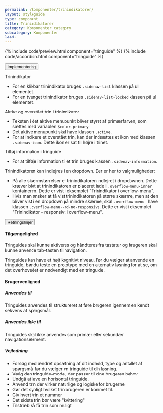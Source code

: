 ```yaml
---
permalink: /komponenter/trinindikatorer/
layout: styleguide
type: component
title: Trinindikatorer
category: Komponenter_category
subcategory: Komponenter
lead:
---
```


{% include code/preview.html component="tringuide" %}
{% include code/accordion.html component="tringuide" %}
<div class="accordion-bordered">
  <button class="button-unstyled accordion-button"
    aria-expanded="false" aria-controls="trin-code-documentation">
    Implementering
  </button>
  <div id="trin-code-documentation" class="accordion-content">
    <p class="h4">Trinindikator</p>
    <ul class="content-list">
      <li>For en klikbar trinindikator bruges <code>.sidenav-list</code> klassen på ul elementet.</li>
      <li>For en tvunget trinindikator bruges <code>.sidenav-list-locked</code> klassen på ul elementet.</li>
    </ul>
    <p class="h5">Aktivt og overstået trin i trinindikator</p>
    <ul class="content-list">
      <li>Teksten i det aktive menupunkt bliver styret af primærfarven, som sættes med variablen <code>$color-primary</code></li>
      <li>Det aktive menupunkt skal have klassen <code>.active</code>.</li>
      <li>For at indikere et overstået trin, kan der indsættes et ikon med klassen <code>.sidenav-icon</code>. Dette ikon er sat til højre i trinet.</li>
    </ul>
    <p class="h5">Tilføj information i tringuide</p>
    <ul class="content-list">
      <li>For at tilføje information til et trin bruges klassen <code>.sidenav-information</code>.</li>
    </ul>
    <p class="h5">Trinindikatoren kan indlejres i en dropdown. Der er her to valgmuligheder:</p>
    <ul>
      <li>På alle skærmstørrelser er trinindikatoren indlejret i dropdownen. Dette kræver blot at trinindikatoren er placeret inde i <code>.overflow-menu-inner</code> kontaineren. Dette er vist i eksemplet "Trinindikator i overflow-menu".</li>
      <li>Hvis man ønsker at få vist trinindikatoren på større skærme, men at den bliver vist i en dropdown på mindre skærme, skal <code>.overflow-menu </code> have klassen <code>.overflow-menu--md-no-responsive</code>. Dette er vist i eksemplet "Trinindikator - responsivt i overflow-menu".</li>
    </ul>
  </div>
</div>
<div class="accordion-bordered">
  <button class="button-unstyled accordion-button"
      aria-expanded="true" aria-controls="trin-documentation">
    Retningslinjer
  </button>
  <div id="trin-documentation" aria-hidden="false" class="accordion-content">
     <article>
        <section>
            <h4>Tilgængelighed</h4>
            <p>Tringuides skal kunne aktiveres og håndteres fra tastatur og brugeren skal kunne anvende tab-tasten til navigation.</p>
            <p>Tringuides kan have et højt kognitivt niveau. Før du vælger at anvende en tringuide, bør du teste en prototype med en alternativ løsning for at se, om det overhovedet er nødvendigt med en tringuide. </p>    
        </section>
        <section>
            <h4>Brugervenlighed</h4>
            <h5>Anvendes til</h5>
            <p>Tringuides anvendes til struktureret at føre brugeren igennem en kendt sekvens af spørgsmål.</p>
            <h5>Anvendes ikke til</h5>
            <p>Tringuides skal ikke anvendes som primær eller sekundær navigationselement.</p>
            <h5>Vejledning</h5>                
            <ul>
                <li>Forsøg med ændret opsætning af dit indhold, type og antallet af spørgsmål før du vælger en tringuide til din løsning.</li>
                <li>Vælg den tringuide-model, der passer til dine brugeres behov.</li>
                <li>Undgå at lave en horisontal tringuide.</li>
                <li>Anvend trin der virker naturlige og logiske for brugerne</li>
                <li>Gør det synligt hvilket trin brugeren er kommet til.</li>
                <li>Giv hvert trin et nummer</li>
                <li>Det sidste trin bør være "kvittering"</li>
                <li>Tilstræb så få trin som muligt</li>
            </ul>
        </section>
    </article>
  </div>
</div>
